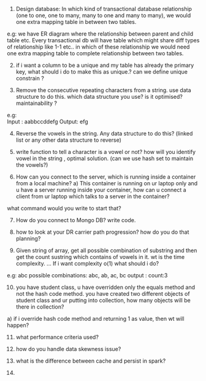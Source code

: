 

1. Design database: In which kind of transactional database relationship (one to one, one to many, many to one and many to many), we would one extra mapping table in between two tables.

e.g: we have ER diagram where the relationship between parent and child table etc. Every transactional db will have table which might share diff types of relationship like 1-1 etc.. in which of these relationship we would need one extra mapping table to complete  relationship between two tables.

2.  if i want a column to be a unique and my table has already the primary key, what should i do to make this as unique.? can we define unique constrain ? 

3. Remove the consecutive repeating characters from a string. use data structure to do this. which data structure you use? is it optimised? maintainability ?  

e.g:  
Input : aabbccddefg
Output: efg

4. Reverse the vowels in the string. Any data structure to do this? (linked list or any other data structure to reverse)

5. write function to tell a character is a vowel or not? how will you identify vowel in the string , optimal solution. (can we use hash set to maintain the vowels?)


6. How can you connect to the server, which is running inside a container from a local machine?
a) This container is running on ur laptop only and u have a server running inside your container, how can u connect a client from ur laptop which talks to a server in the container?

what command would you write to start that? 

7. How do you connect to Mongo DB? write code.

8. how to look at your DR carrier path progression? how do you do that planning?



9. Given string of array, get all possible combination of substring and then get the count sustring which contains  of vowels in it. wt is the time complexity. ... If i want complexity o(1) what should i do? 

e.g: abc
possible combinations: abc, ab, ac, bc 
output :
  count:3
  
10.   you have student class, u have overridden only the equals method and not the hash code method. you have created two different objects of student class and ur putting into collection, how many objects will be there in collection?

a) if i override hash code method and returning 1 as value, then wt will happen?

11. what performance criteria used?

12. how do you handle data skewness issue?

13. what is the difference between cache and persist in spark?

14.  

